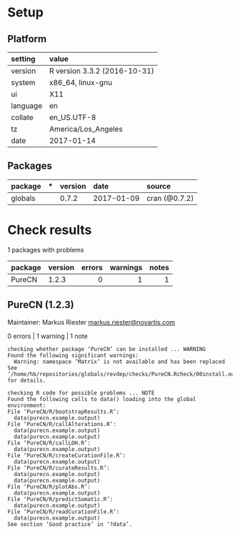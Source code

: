 # Setup

## Platform

|setting  |value                        |
|:--------|:----------------------------|
|version  |R version 3.3.2 (2016-10-31) |
|system   |x86_64, linux-gnu            |
|ui       |X11                          |
|language |en                           |
|collate  |en_US.UTF-8                  |
|tz       |America/Los_Angeles          |
|date     |2017-01-14                   |

## Packages

|package |*  |version |date       |source        |
|:-------|:--|:-------|:----------|:-------------|
|globals |   |0.7.2   |2017-01-09 |cran (@0.7.2) |

# Check results

1 packages with problems

|package |version | errors| warnings| notes|
|:-------|:-------|------:|--------:|-----:|
|PureCN  |1.2.3   |      0|        1|     1|

## PureCN (1.2.3)
Maintainer: Markus Riester <markus.riester@novartis.com>

0 errors | 1 warning  | 1 note 

```
checking whether package ‘PureCN’ can be installed ... WARNING
Found the following significant warnings:
  Warning: namespace ‘Matrix’ is not available and has been replaced
See ‘/home/hb/repositories/globals/revdep/checks/PureCN.Rcheck/00install.out’ for details.

checking R code for possible problems ... NOTE
Found the following calls to data() loading into the global environment:
File ‘PureCN/R/bootstrapResults.R’:
  data(purecn.example.output)
File ‘PureCN/R/callAlterations.R’:
  data(purecn.example.output)
  data(purecn.example.output)
File ‘PureCN/R/callLOH.R’:
  data(purecn.example.output)
File ‘PureCN/R/createCurationFile.R’:
  data(purecn.example.output)
File ‘PureCN/R/curateResults.R’:
  data(purecn.example.output)
  data(purecn.example.output)
File ‘PureCN/R/plotAbs.R’:
  data(purecn.example.output)
File ‘PureCN/R/predictSomatic.R’:
  data(purecn.example.output)
File ‘PureCN/R/readCurationFile.R’:
  data(purecn.example.output)
See section ‘Good practice’ in ‘?data’.
```

